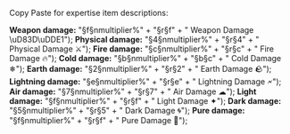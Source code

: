 Copy Paste for expertise item descriptions:

**Weapon damage:** "§f§nmultiplier%" + "§r§f" + " Weapon Damage \uD83D\uDDE1");
**Physical damage:** "§4§nmultiplier%" + "§r§4" + " Physical Damage ⚔");
**Fire damage:** "§c§nmultiplier%" + "§r§c" + " Fire Damage 🔥");
**Cold damage:** "§b§nmultiplier%" + "§b§c" + " Cold Damage ❄");
**Earth damage:** "§2§nmultiplier%" + "§r§2" + " Earth Damage 🪨");
**Lightning damage:** "§e§nmultiplier%" + "§r§e" + " Lightning Damage 🗲");
**Air damage:** "§7§nmultiplier%" + "§r§7" + " Air Damage ☁");
**Light damage:** "§f§nmultiplier%" + "§r§f" + " Light Damage ✦");
**Dark damage:** "§5§nmultiplier%" + "§r§5" + " Dark Damage 🌀");
**Pure damage:** "§f§nmultiplier%" + "§r§f" + " Pure Damage 💢");
